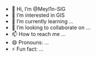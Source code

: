 - 👋 Hi, I’m @Meyl1n-SIG
- 👀 I’m interested in GIS
- 🌱 I’m currently learning ...
- 💞️ I’m looking to collaborate on ...
- 📫 How to reach me ...
- 😄 Pronouns: ...
- ⚡ Fun fact: ...

<!---
Meyl1n-SIG/Meyl1n-SIG is a ✨ special ✨ repository because its `README.md` (this file) appears on your GitHub profile.
You can click the Preview link to take a look at your changes.
--->
